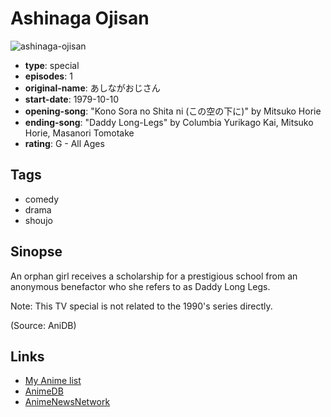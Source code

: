 # Ashinaga Ojisan

![ashinaga-ojisan](https://cdn.myanimelist.net/images/anime/8/54637.jpg)

-   **type**: special
-   **episodes**: 1
-   **original-name**: あしながおじさん
-   **start-date**: 1979-10-10
-   **opening-song**: "Kono Sora no Shita ni (この空の下に)" by Mitsuko Horie
-   **ending-song**: "Daddy Long-Legs" by Columbia Yurikago Kai, Mitsuko Horie, Masanori Tomotake
-   **rating**: G - All Ages

## Tags

-   comedy
-   drama
-   shoujo

## Sinopse

An orphan girl receives a scholarship for a prestigious school from an anonymous benefactor who she refers to as Daddy Long Legs.

Note: This TV special is not related to the 1990's series directly.

(Source: AniDB)

## Links

-   [My Anime list](https://myanimelist.net/anime/20587/Ashinaga_Ojisan)
-   [AnimeDB](http://anidb.info/perl-bin/animedb.pl?show=anime&aid=6986)
-   [AnimeNewsNetwork](http://www.animenewsnetwork.com/encyclopedia/anime.php?id=4643)
